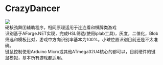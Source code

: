 # CrazyDancer
![](https://github.com/chen365409389/CrazyDancer/blob/master/Img/img.gif)<br>
硬核劲舞团辅助程序，相同原理适用于连连看和棋牌类游戏<br>
识别基于AForge.NET实现，完成HSL筛选(使用iplab工具)，灰度，二值化，Blob筛选和模板比对，游戏中方向识别率基本为100%，小球位置识别目前还是不太准确。<br>
键鼠控制使用Arduino Micro或其他ATmega32U4核心的都可以，目前硬件的键鼠模拟，基本所有游戏都适用。<br>
